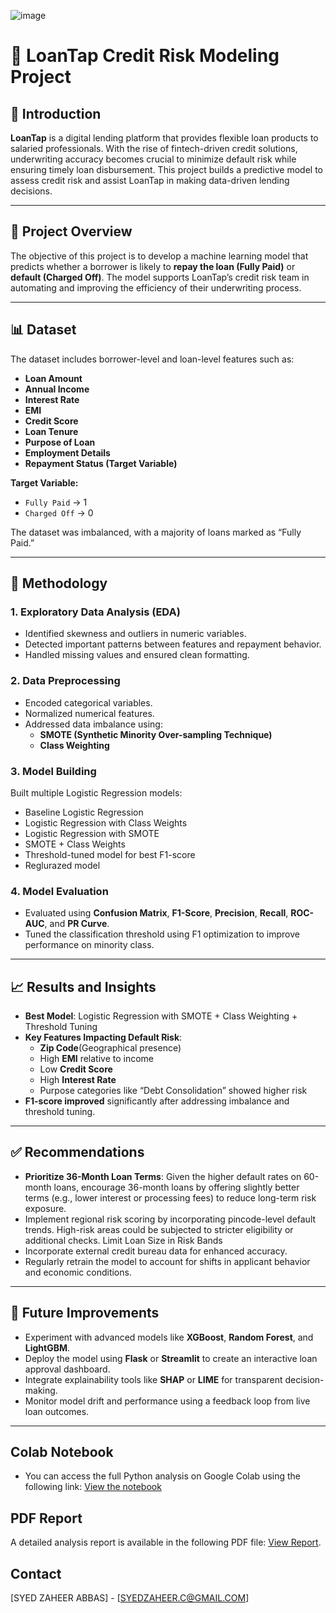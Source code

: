 ![image](https://github.com/user-attachments/assets/a63fdc21-09e3-4f3f-be5d-64cc0f751e46)

# 💼 LoanTap Credit Risk Modeling Project

## 📌 Introduction

**LoanTap** is a digital lending platform that provides flexible loan products to salaried professionals. With the rise of fintech-driven credit solutions, underwriting accuracy becomes crucial to minimize default risk while ensuring timely loan disbursement. This project builds a predictive model to assess credit risk and assist LoanTap in making data-driven lending decisions.

---

## 🧠 Project Overview

The objective of this project is to develop a machine learning model that predicts whether a borrower is likely to **repay the loan (Fully Paid)** or **default (Charged Off)**. The model supports LoanTap’s credit risk team in automating and improving the efficiency of their underwriting process.

---

## 📊 Dataset

The dataset includes borrower-level and loan-level features such as:

- **Loan Amount**
- **Annual Income**
- **Interest Rate**
- **EMI**
- **Credit Score**
- **Loan Tenure**
- **Purpose of Loan**
- **Employment Details**
- **Repayment Status (Target Variable)**

**Target Variable:**
- `Fully Paid` → 1  
- `Charged Off` → 0  

The dataset was imbalanced, with a majority of loans marked as “Fully Paid.”

---

## 🔬 Methodology

### 1. Exploratory Data Analysis (EDA)
- Identified skewness and outliers in numeric variables.
- Detected important patterns between features and repayment behavior.
- Handled missing values and ensured clean formatting.

### 2. Data Preprocessing
- Encoded categorical variables.
- Normalized numerical features.
- Addressed data imbalance using:
  - **SMOTE (Synthetic Minority Over-sampling Technique)**
  - **Class Weighting**

### 3. Model Building
Built multiple Logistic Regression models:
- Baseline Logistic Regression
- Logistic Regression with Class Weights
- Logistic Regression with SMOTE
- SMOTE + Class Weights
- Threshold-tuned model for best F1-score
- Reglurazed model

### 4. Model Evaluation
- Evaluated using **Confusion Matrix**, **F1-Score**, **Precision**, **Recall**, **ROC-AUC**, and **PR Curve**.
- Tuned the classification threshold using F1 optimization to improve performance on minority class.

---

## 📈 Results and Insights

- **Best Model**: Logistic Regression with SMOTE + Class Weighting + Threshold Tuning
- **Key Features Impacting Default Risk**:
  - **Zip Code**(Geographical presence)
  - High **EMI** relative to income
  - Low **Credit Score**
  - High **Interest Rate**
  - Purpose categories like “Debt Consolidation” showed higher risk
- **F1-score improved** significantly after addressing imbalance and threshold tuning.

---

## ✅ Recommendations

- **Prioritize 36-Month Loan Terms**: Given the higher default rates on 60-month loans, encourage 36-month loans by offering slightly better terms (e.g., lower interest or processing fees) to reduce long-term risk exposure.
- Implement regional risk scoring by incorporating pincode-level default trends. High-risk areas could be subjected to stricter eligibility or additional checks.
Limit Loan Size in Risk Bands
- Incorporate external credit bureau data for enhanced accuracy.
- Regularly retrain the model to account for shifts in applicant behavior and economic conditions.

---

## 🔭 Future Improvements

- Experiment with advanced models like **XGBoost**, **Random Forest**, and **LightGBM**.
- Deploy the model using **Flask** or **Streamlit** to create an interactive loan approval dashboard.
- Integrate explainability tools like **SHAP** or **LIME** for transparent decision-making.
- Monitor model drift and performance using a feedback loop from live loan outcomes.

---

## Colab Notebook
- You can access the full Python analysis on Google Colab using the following link: [View the notebook](https://colab.research.google.com/drive/11MP_rUCVyKrtoH_NQa3tq6GFzMe9Xq8T#scrollTo=WTCNvu7F-D68)

## PDF Report

A detailed analysis report is available in the following PDF file: [View Report](Loan_Tap.pdf).

## Contact

[SYED ZAHEER ABBAS] - [SYEDZAHEER.C@GMAIL.COM]


